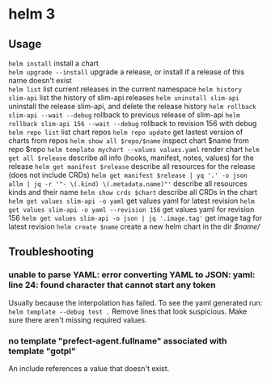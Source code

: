 # helm 3

## Usage

`helm install` install a chart  
`helm upgrade --install` upgrade a release, or install if a release of this name doesn't exist  
`helm list` list current releases in the current namespace
`helm history slim-api` list the history of slim-api releases
`helm uninstall slim-api` uninstall the release slim-api, and delete the release history
`helm rollback slim-api --wait --debug` rollback to previous release of slim-api
`helm rollback slim-api 156 --wait --debug` rollback to revision 156 with debug
`helm repo list` list chart repos
`helm repo update` get lastest version of charts from repos
`helm show all $repo/$name` inspect chart $name from repo $repo
`helm template mychart --values values.yaml` render chart
`helm get all $release` describe all info (hooks, manifest, notes, values) for the release
`helm get manifest $release` describe all resources for the release (does not include CRDs)
`helm get manifest $release | yq '.' -o json allm | jq -r '"- \(.kind) \(.metadata.name)"'` describe all resources kinds and their name
`helm show crds $chart` describe all CRDs in the chart
`helm get values slim-api -o yaml` get values yaml for latest revision
`helm get values slim-api -o yaml --revision 156` get values yaml for revision 156
`helm get values slim-api -o json | jq '.image.tag'` get image tag for latest revision
`helm create $name` create a new helm chart in the dir _$name/_

## Troubleshooting

### unable to parse YAML: error converting YAML to JSON: yaml: line 24: found character that cannot start any token

Usually because the interpolation has failed. To see the yaml generated run: `helm template --debug test .` Remove lines that look suspicious. Make sure there aren't missing required values.

### no template "prefect-agent.fullname" associated with template "gotpl"

An include references a value that doesn't exist.

